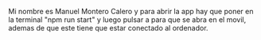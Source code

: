 Mi nombre es Manuel Montero Calero y para abrir la app hay que poner en la terminal "npm run start" y luego pulsar a para que se abra en el movil, ademas de que este tiene que estar conectado al ordenador.
